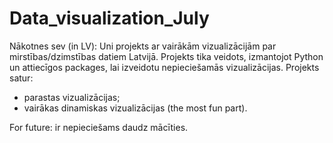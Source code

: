 # Data_visualization_July

Nākotnes sev (in LV): Uni projekts ar vairākām vizualizācijām par mirstības/dzimstības datiem Latvijā.
Projekts tika veidots, izmantojot Python un attiecīgos packages, lai izveidotu nepieciešamās vizualizācijas.
Projekts satur:
- parastas vizualizācijas;
- vairākas dinamiskas vizualizācijas (the most fun part). 

For future: ir nepieciešams daudz mācīties. 
